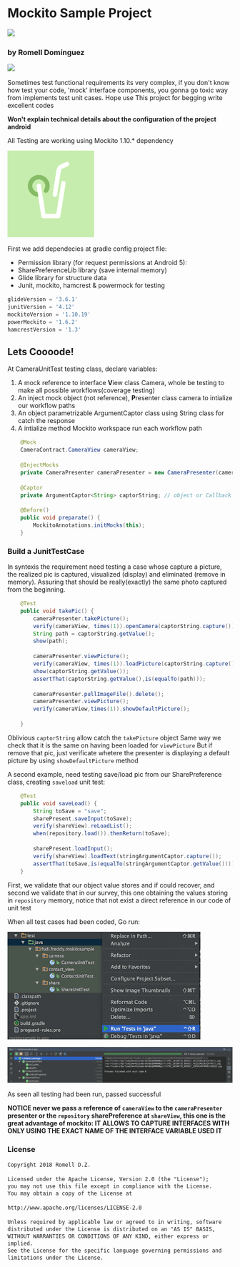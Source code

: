 # Mockito Sample Project
[![](https://img.shields.io/badge/language-ES-blue.svg)](./README.es)

### by Romell Domínguez
[![](snapshot/icono.png)](https://www.romellfudi.com/)

Sometimes test functional requirements its very complex, if you don't know how test your code, 'mock' interface components, you gonna go toxic way from implements test unit cases. Hope use This project for begging write excellent codes

**Won't explain technical details about the configuration of the project android**

All Testing are working using  Mockito 1.10.* dependency

[![center](snapshot/mockito.png)](https://github.com/mockito/mockito)

First we add dependecies at gradle config project file:

- Permission library (for request permissions at Android 5):
- SharePreferenceLib library (save internal memory)
- Glide library for structure data
- Junit, mockito, hamcrest & powermock for testing

```groovy
glideVersion = '3.6.1'
junitVersion = '4.12'
mockitoVersion = '1.10.19'
powerMockito = '1.6.2'
hamcrestVersion = '1.3'
```

## Lets Coooode! 

At CameraUnitTest testing class, declare variables: 
1.  A mock reference to interface **V**iew class Camera, whole be testing to make all possible workflows(coverage testing)
2.  An inject mock object (not reference), **P**resenter class camera to intialize our workflow paths
3.  An object parametrizable ArgumentCaptor class using String class for catch the response 
4.  A intialize method Mockito workspace run each workflow path

```java
    @Mock
    CameraContract.CameraView cameraView;

    @InjectMocks
    private CameraPresenter cameraPresenter = new CameraPresenter(cameraView);

    @Captor
    private ArgumentCaptor<String> captorString; // object or Callback

    @Before()
    public void preparate() {
        MockitoAnnotations.initMocks(this);
    }
```

### Build a JunitTestCase
In syntexis the requirement need testing a case whose capture a picture, the realized pic is captured, visualized (display) and eliminated (remove in memory). Assuring that should be really(exactly) the same photo captured from the beginning.

```java
    @Test
    public void takePic() {
        cameraPresenter.takePicture();
        verify(cameraView, times(1)).openCamera(captorString.capture());
        String path = captorString.getValue();
        show(path);

        cameraPresenter.viewPicture();
        verify(cameraView, times(1)).loadPicture(captorString.capture());
        show(captorString.getValue());
        assertThat(captorString.getValue(),is(equalTo(path)));

        cameraPresenter.pullImageFile().delete();
        cameraPresenter.viewPicture();
        verify(cameraView,times(1)).showDefaultPicture();

    }
```
Oblivious `captorString` allow catch the `takePicture` object
Same way we check that it is the same on having been loaded for `viewPicture`
But if remove that pic, just verificate whetere the presenter is displaying a default picture by using  `showDefaultPicture` method

A second example, need testing save/load pic from  our SharePreference class, creating `saveload` unit test:

```java
    @Test
    public void saveLoad() {
        String toSave = "save";
        sharePresent.saveInput(toSave);
        verify(shareView).reLoadList();
        when(repository.load()).thenReturn(toSave);

        sharePresent.loadInput();
        verify(shareView).loadText(stringArgumentCaptor.capture());
        assertThat(toSave,is(equalTo(stringArgumentCaptor.getValue())));
    }
```

First, we validate that our object value stores and if could recover, and second we validate that in our survey, this one obtaining the values storing in `repository` memory, notice that not exist a direct reference in our code of unit test

When all test cases had been coded, Go run:

![center](snapshot/a.png#center)

![center](snapshot/e.png#center) 

As seen all testing had been run, passed successful

**NOTICE never we pass a reference of `cameraView` to the `cameraPresenter` presenter or the  `repository` sharePreference at `shareView`, this one is the great advantage of mockito: IT ALLOWS TO CAPTURE INTERFACES WITH ONLY USING THE EXACT NAME OF THE INTERFACE VARIABLE USED IT**

### License
```
Copyright 2018 Romell D.Z.

Licensed under the Apache License, Version 2.0 (the "License");
you may not use this file except in compliance with the License.
You may obtain a copy of the License at

http://www.apache.org/licenses/LICENSE-2.0

Unless required by applicable law or agreed to in writing, software
distributed under the License is distributed on an "AS IS" BASIS,
WITHOUT WARRANTIES OR CONDITIONS OF ANY KIND, either express or implied.
See the License for the specific language governing permissions and
limitations under the License.
```

<style>
img[src*='#center'] { 
    width:500px;
    display: block;
    margin: auto;
}
</style>